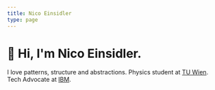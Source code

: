 ```yaml
---
title: Nico Einsidler
type: page
---
```


# 👋 Hi, I'm Nico Einsidler.

 I love patterns, structure and abstractions. Physics student at [TU Wien](https://www.tuwien.at/). Tech Advocate at [IBM](https://www.ibm.com/at-de).

